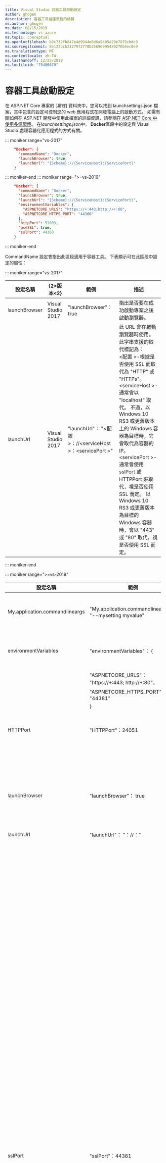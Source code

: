 ```yaml
---
title: Visual Studio 容器工具啟動設定
author: ghogen
description: 容器工具組建流程的總覽
ms.author: ghogen
ms.date: 08/15/2019
ms.technology: vs-azure
ms.topic: conceptual
ms.openlocfilehash: b8c732fb847e4d9944e0d6a5405a29e7879cbdc9
ms.sourcegitcommit: 8e123bcb21279f2770b28696995450270b4ec0e9
ms.translationtype: MT
ms.contentlocale: zh-TW
ms.lasthandoff: 12/25/2019
ms.locfileid: "75400870"
---
```

# <a name="container-tools-launch-settings"></a>容器工具啟動設定

在 ASP.NET Core 專案的 [*屬性*] 資料夾中，您可以找到 launchsettings.json 檔案，其中包含的設定可控制您的 web 應用程式在開發電腦上的啟動方式。 如需有關如何在 ASP.NET 開發中使用此檔案的詳細資訊，請參閱[在 ASP.NET Core 中使用多個環境](/aspnet/core/fundamentals/environments?view=aspnetcore-2.2)。 在*launchsettings.json*中， **Docker**區段中的設定與 Visual Studio 處理容器化應用程式的方式有關。

::: moniker range="vs-2017"
```json
    "Docker": {
      "commandName": "Docker",
      "launchBrowser": true,
      "launchUrl": "{Scheme}://{ServiceHost}:{ServicePort}"
    }
```

::: moniker-end
::: moniker range=">=vs-2019"

```json
    "Docker": {
      "commandName": "Docker",
      "launchBrowser": true,
      "launchUrl": "{Scheme}://{ServiceHost}:{ServicePort}",
      "environmentVariables": {
        "ASPNETCORE_URLS": "https://+:443;http://+:80",
        "ASPNETCORE_HTTPS_PORT": "44360"
      },
      "httpPort": 51803,
      "useSSL": true,
      "sslPort": 44360
    }
```

::: moniker-end

CommandName 設定會指出此區段適用于容器工具。 下表顯示可在此區段中設定的屬性：

::: moniker range="vs-2017"

|設定名稱|{2&gt;版本&lt;2}|範例|描述|
|------------|-------|-------|---------------|
|launchBrowser|Visual Studio 2017|"launchBrowser"： true|指出是否要在成功啟動專案之後啟動瀏覽器。|
|launchUrl|Visual Studio 2017|"launchUrl"： "\<配置 >：//\<serviceHost >：\<servicePort >"|此 URL 會在啟動瀏覽器時使用。  此字串支援的取代標記為：<br>   \<配置 >-根據是否使用 SSL 而取代為 "HTTP" 或 "HTTPs"。<br>   \<serviceHost >-通常會以 "localhost" 取代。 不過，以 Windows 10 RS3 或更舊版本上的 Windows 容器為目標時，它會取代為容器的 IP。<br>   \<servicePort >-通常會使用 sslPort 或 HTTPPort 來取代，視是否使用 SSL 而定。  以 Windows 10 RS3 或更舊版本為目標的 Windows 容器時，會以 "443" 或 "80" 取代，視是否使用 SSL 而定。|

::: moniker-end

::: moniker range=">=vs-2019"

| 設定名稱         | 範例                                               | 描述                                                                                                             |
| -------------------- | ----------------------------------------------------- | ----------------------------------------------------------------------------------------------------------------------- |
| My.application.commandlineargs      | "My.application.commandlineargs"： "--mysetting myvalue"              | 在容器中啟動您的專案時，會使用這些命令列引數。                                     |
| environmentVariables | "environmentVariables"： {                             | 這些環境變數值會在容器中啟動時傳遞至進程。                       |
|                      | "ASPNETCORE_URLS"： "https://+:443; http://+:80"，       |                                                                                                                         |
|                      | "ASPNETCORE_HTTPS_PORT"： "44381"                      |                                                                                                                         |
|                      | }                                                     |                                                                                                                         |
| HTTPPort             | "HTTPPort"：24051                                     | 啟動容器時，主機上的此埠會對應至容器的埠80。                                |
|                      |                                                       | 如果未指定，則會從 iisSettings 值取得值。                                                          |
| launchBrowser        | "launchBrowser"： true                                 | 指出是否要在成功啟動專案之後啟動瀏覽器。                                       |
| launchUrl            | "launchUrl"： "<scheme>：//<serviceHost>：<servicePort>" | 此 URL 會在啟動瀏覽器時使用。 此字串支援的取代標記為：                          |
|                      |                                                       | - <scheme> 根據是否使用 SSL 而取代為 "HTTP" 或 "HTTPs"。                                   |
|                      |                                                       | - <serviceHost>-通常會以 "localhost" 取代。                                                                    |
|                      |                                                       | 不過，以 Windows 10 RS3 或更舊版本上的 Windows 容器為目標時，它會取代為容器的 IP。           |
|                      |                                                       | - <servicePort>-通常是以 sslPort 或 HTTPPort 取代，視是否使用 SSL 而定。                   |
|                      |                                                       | 不過，以 Windows 10 RS3 或更舊版本的 Windows 容器為目標時，它會取代為 "443" 或 "80"，         |
|                      |                                                       | 視是否使用 SSL 而定。                                                                                       |
| sslPort              | "sslPort"：44381                                      | 啟動容器時，主機上的此埠會對應至容器的埠443。                               |
|                      |                                                       | 如果未指定，則會從 iisSettings 值取得值。                                                          |
| useSSL               | "useSSL"： true                                        | 指出是否要在啟動專案時使用 SSL。 如果未指定 useSSL，則在 sslPort > 0 時，會使用 SSL。 |

::: moniker-end

## <a name="next-steps"></a>後續步驟

藉由設定 [[容器工具] 組建屬性](container-msbuild-properties.md)，來設定您的專案。

## <a name="see-also"></a>請參閱

[Docker Compose 組建屬性](docker-compose-properties.md)

